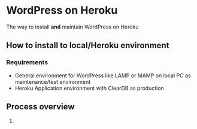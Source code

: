  # WordPress on Heroku
 The way to install **and** maintain WordPress on Heroku


## How to install to local/Heroku environment
### Requirements
- General environment for WordPress like LAMP or MAMP on local PC as maintenance/test environment
- Heroku Application environment with ClearDB as production

## Process overview
1. 
